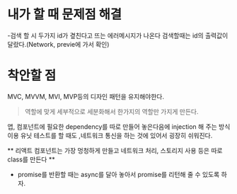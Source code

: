 # 내가 할 때 문제점 해결

-검색 할 시 두가지 id가 곂친다고 뜨는 에러메시지가 나온다
검색할때는 id의 출력값이 달랐다.(Network, previe에 가서 확인)


# 착안할 점 

MVC, MVVM, MVI, MVP등의 디자인 패턴을 유지해야한다.
> 역할에 맞게 세부적으로 세분화해서 한가지의 역할만 가지게 만든다.

앱, 컴포넌트에 필요한 dependency를 따로 만들어 놓은다음에 injection 해 주는 방식 이용
유닛 테스트를 할 때도 ,네트워크 통신을 하는 것에 있어서 굉장히 쉬워진다.

** 리액트 컴포넌트는 가장 멍청하게 만들고 네트워크 처리, 스토리지 사용 등은 따로 class를 만든다 **

- promise를 반환할 때는 async를 달아 놓아서 promise를 리턴해 줄 수 있도록 하자.